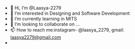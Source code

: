 - 👋 Hi, I’m @Laasya-2279
- 👀 I’m interested in Designing and Software Development
- 🌱 I’m currently learning in MITS
- 💞️ I’m looking to collaborate on ...
- 📫 How to reach me:instagram- @laasya_2279, gmail: laasya2279@gmail.com
-                     
<!---
Laasya-2279/Laasya-2279 is a ✨ special ✨ repository because its `README.md` (this file) appears on your GitHub profile.
You can click the Preview link to take a look at your changes.
--->
